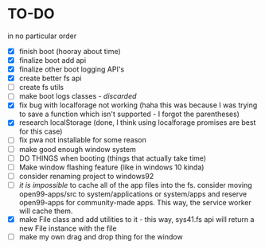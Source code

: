 # TO-DO
in no particular order

- [x] finish boot (hooray about time)
- [x] finalize boot add api
- [x] finalize other boot logging API's
- [x] create better fs api
- [ ] create fs utils
- [ ] make boot logs classes - *discarded*
- [x] fix bug with localforage not working (haha this was because I was trying to save a function which isn't supported - I forgot the parentheses)
- [x] research localStorage (done, I think using localforage promises are best for this case)
- [ ] fix pwa not installable for some reason
- [ ] make good enough window system
- [ ] DO THINGS when booting (things that actually take time)
- [ ] Make window flashing feature (like in windows 10 kinda)
- [ ] consider renaming project to windows92
- [ ] *it is impossible* to cache all of the app files into the fs. consider moving open99-apps/src to system/applications or system/apps and reserve open99-apps for community-made apps. This way, the service worker will cache them.
- [x] make File class and add utilities to it - this way, sys41.fs api will return a new File instance with the file
- [ ] make my own drag and drop thing for the window

